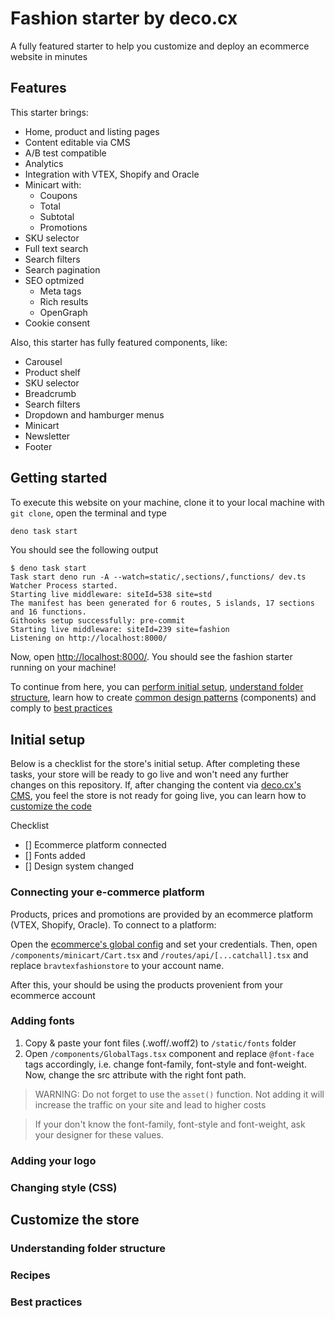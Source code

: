 # Fashion starter by deco.cx
A fully featured starter to help you customize and deploy an ecommerce website in minutes

## Features
This starter brings:
- Home, product and listing pages
- Content editable via CMS
- A/B test compatible
- Analytics
- Integration with VTEX, Shopify and Oracle
- Minicart with:
  - Coupons
  - Total
  - Subtotal
  - Promotions
- SKU selector
- Full text search 
- Search filters
- Search pagination
- SEO optmized
  - Meta tags
  - Rich results
  - OpenGraph
- Cookie consent

Also, this starter has fully featured components, like: 
- Carousel
- Product shelf
- SKU selector
- Breadcrumb
- Search filters
- Dropdown and hamburger menus
- Minicart
- Newsletter
- Footer

## Getting started
To execute this website on your machine, clone it to your local machine with `git clone`, open the terminal and type
```sh
deno task start
```

You should see the following output
```
$ deno task start
Task start deno run -A --watch=static/,sections/,functions/ dev.ts
Watcher Process started.
Starting live middleware: siteId=538 site=std
The manifest has been generated for 6 routes, 5 islands, 17 sections and 16 functions.
Githooks setup successfully: pre-commit
Starting live middleware: siteId=239 site=fashion
Listening on http://localhost:8000/
```

Now, open [http://localhost:8000/](http://localhost:8000/). You should see the fashion starter running on your machine! 

To continue from here, you can [perform initial setup](#initial-setup), [understand folder structure](#understanding-folder-structure), learn how to create [common design patterns](#recipes) (components) and comply to [best practices](#best-practices)

## Initial setup
Below is a checklist for the store's initial setup. After completing these tasks, your store will be ready to go live and won't need any further changes on this repository. If, after changing the content via [deco.cx's CMS](https://deco.cx/admin), you feel the store is not ready for going live, you can learn how to [customize the code](#customize-the-store)

Checklist
- [] Ecommerce platform connected
- [] Fonts added
- [] Design system changed

### Connecting your e-commerce platform
Products, prices and promotions are provided by an ecommerce platform (VTEX, Shopify, Oracle). To connect to a platform:

Open the [ecommerce's global config](https://deco.cx/admin/{your-site-id}/workbench?section=deco-sites%2Fstd%2Fsections%2FconfigVTEX.global.tsx) and set your credentials. Then, open `/components/minicart/Cart.tsx` and `/routes/api/[...catchall].tsx` and replace `bravtexfashionstore` to your account name.

After this, your should be using the products provenient from your ecommerce account

### Adding fonts
1. Copy & paste your font files (.woff/.woff2) to `/static/fonts` folder
2. Open `/components/GlobalTags.tsx` component and replace `@font-face` tags accordingly, i.e. change font-family, font-style and font-weight. Now, change the src attribute with the right font path.

> WARNING: Do not forget to use the `asset()` function. Not adding it will increase the traffic on your site and lead to higher costs

> If your don't know the font-family, font-style and font-weight, ask your designer for these values.

### Adding your logo

### Changing style (CSS)

## Customize the store

### Understanding folder structure

### Recipes

### Best practices

